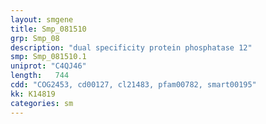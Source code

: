 ```yaml
---
layout: smgene
title: Smp_081510
grp: Smp_08
description: "dual specificity protein phosphatase 12"
smp: Smp_081510.1
uniprot: "C4QJ46"
length:   744
cdd: "COG2453, cd00127, cl21483, pfam00782, smart00195"
kk: K14819
categories: sm
---
```

